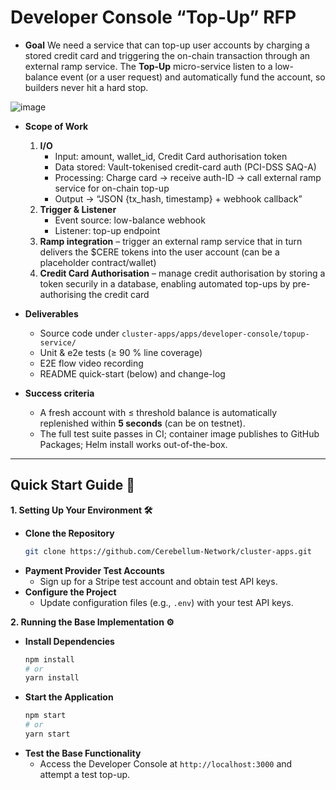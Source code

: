 # Developer Console “Top-Up” RFP

- **Goal**
  We need a service that can top-up user accounts by charging a stored credit card and triggering the on-chain transaction through an external ramp service. The **Top-Up** micro-service listen to a low-balance event (or a user request) and automatically fund the account, so builders never hit a hard stop.

![image](https://github.com/user-attachments/assets/123965b4-ba52-42e3-b110-07889f49fffc)

- **Scope of Work**
    1. **I/O**
       - Input: amount, wallet_id, Credit Card authorisation token
       - Data stored: Vault-tokenised credit-card auth (PCI-DSS SAQ-A)
       - Processing: Charge card → receive auth-ID → call external ramp service for on-chain top-up
       - Output → “JSON {tx_hash, timestamp} + webhook callback”
    2. **Trigger & Listener**
       - Event source: low-balance webhook
       - Listener: top-up endpoint
    3. **Ramp integration**
       – trigger an external ramp service that in turn delivers the $CERE tokens into the user account (can be a placeholder contract/wallet)
    5. **Credit Card Authorisation**
       – manage credit authorisation by storing a token securily in a database, enabling automated top-ups by pre-authorising the credit card 

- **Deliverables**  
  * Source code  under `cluster-apps/apps/developer-console/topup-service/`  
  * Unit & e2e tests (≥ 90 % line coverage)
  * E2E flow video recording 
  * README quick-start (below) and change-log  

- **Success criteria**  
  * A fresh account with ≤ threshold balance is automatically replenished within **5 seconds** (can be on testnet).  
  * The full test suite passes in CI; container image publishes to GitHub Packages; Helm install works out-of-the-box.

---

## Quick Start Guide 🚀

**1. Setting Up Your Environment 🛠️**

- **Clone the Repository**
  ```bash
  git clone https://github.com/Cerebellum-Network/cluster-apps.git
  ```
- **Payment Provider Test Accounts**
  - Sign up for a Stripe test account and obtain test API keys.
- **Configure the Project**
  - Update configuration files (e.g., `.env`) with your test API keys.

**2. Running the Base Implementation ⚙️**

- **Install Dependencies**
  ```bash
  npm install
  # or
  yarn install
  ```
- **Start the Application**
  ```bash
  npm start
  # or
  yarn start
  ```
- **Test the Base Functionality**
  - Access the Developer Console at `http://localhost:3000` and attempt a test top-up.

